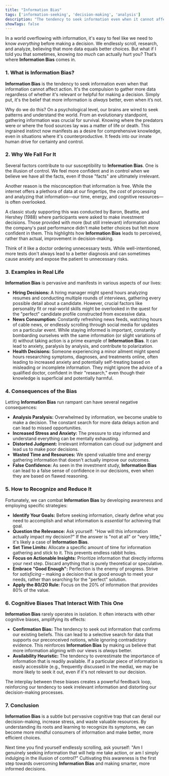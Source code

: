 ```yaml
---
title: "Information Bias"
tags: ['information-seeking', 'decision-making', 'analysis']
description: "The tendency to seek information even when it cannot affect action."
showTags: false
---
```



In a world overflowing with information, it's easy to feel like we need to know *everything* before making a decision. We endlessly scroll, research, and analyze, believing that more data equals better choices. But what if I told you that sometimes, knowing *too much* can actually hurt you? That’s where **Information Bias** comes in.

### 1. What is Information Bias?

**Information Bias** is the tendency to seek information even when that information cannot affect action. It's the compulsion to gather more data regardless of whether it's relevant or helpful for making a decision. Simply put, it's the belief that more information is *always* better, even when it’s not.

Why do we do this? On a psychological level, our brains are wired to seek patterns and understand the world. From an evolutionary standpoint, gathering information was crucial for survival. Knowing where the predators were or where the food sources lay was a matter of life or death. This ingrained instinct now manifests as a desire for comprehensive knowledge, even in situations where it's counterproductive. It feeds into our innate human drive for certainty and control.

### 2. Why We Fall For It

Several factors contribute to our susceptibility to **Information Bias**. One is the illusion of control. We feel more confident and in control when we believe we have all the facts, even if those "facts" are ultimately irrelevant.

Another reason is the misconception that information is free. While the internet offers a plethora of data at our fingertips, the *cost* of processing and analyzing that information—our time, energy, and cognitive resources—is often overlooked.

A classic study supporting this was conducted by Baron, Beattie, and Hershey (1988) where participants were asked to make investment decisions. Those provided with more (but still irrelevant) information about the company's past performance didn't make better choices but felt more confident in them. This highlights how **Information Bias** leads to perceived, rather than actual, improvement in decision-making.

Think of it like a doctor ordering unnecessary tests. While well-intentioned, more tests don't always lead to a better diagnosis and can sometimes cause anxiety and expose the patient to unnecessary risks.

### 3. Examples in Real Life

**Information Bias** is pervasive and manifests in various aspects of our lives:

*   **Hiring Decisions:** A hiring manager might spend hours analyzing resumes and conducting multiple rounds of interviews, gathering every possible detail about a candidate. However, crucial factors like personality fit or real-world skills might be overlooked in the quest for the "perfect" candidate profile constructed from excessive data.
*   **News Consumption:** Constantly refreshing news feeds, watching hours of cable news, or endlessly scrolling through social media for updates on a particular event. While staying informed is important, constantly bombarding ourselves with the same information (or slight variations of it) without taking action is a prime example of **Information Bias**. It can lead to anxiety, paralysis by analysis, and contribute to polarization.
*   **Health Decisions:** Someone experiencing a minor ailment might spend hours researching symptoms, diagnoses, and treatments online, often leading to increased anxiety and potentially self-treating based on misleading or incomplete information. They might ignore the advice of a qualified doctor, confident in their "research," even though their knowledge is superficial and potentially harmful.

### 4. Consequences of the Bias

Letting **Information Bias** run rampant can have several negative consequences:

*   **Analysis Paralysis:** Overwhelmed by information, we become unable to make a decision. The constant search for more data delays action and can lead to missed opportunities.
*   **Increased Stress and Anxiety:** The pressure to stay informed and understand everything can be mentally exhausting.
*   **Distorted Judgment:** Irrelevant information can cloud our judgment and lead us to make poor decisions.
*   **Wasted Time and Resources:** We spend valuable time and energy gathering information that doesn't actually improve our outcomes.
*   **False Confidence:** As seen in the investment study, **Information Bias** can lead to a false sense of confidence in our decisions, even when they are based on flawed reasoning.

### 5. How to Recognize and Reduce It

Fortunately, we can combat **Information Bias** by developing awareness and employing specific strategies:

*   **Identify Your Goals:** Before seeking information, clearly define what you need to accomplish and what information is *essential* for achieving that goal.
*   **Question the Relevance:** Ask yourself: "How will this information actually impact my decision?" If the answer is "not at all" or "very little," it's likely a case of **Information Bias**.
*   **Set Time Limits:** Allocate a specific amount of time for information gathering and stick to it. This prevents endless rabbit holes.
*   **Focus on Actionable Insights:** Prioritize information that directly informs your next step. Discard anything that is purely theoretical or speculative.
*   **Embrace "Good Enough":** Perfection is the enemy of progress. Strive for *satisficing* – making a decision that is good enough to meet your needs, rather than searching for the "perfect" solution.
*   **Apply the 80/20 Rule:** Focus on the 20% of information that provides 80% of the value.

### 6. Cognitive Biases That Interact With This One

**Information Bias** rarely operates in isolation. It often interacts with other cognitive biases, amplifying its effects:

*   **Confirmation Bias:** The tendency to seek out information that confirms our existing beliefs. This can lead to a selective search for data that supports our preconceived notions, while ignoring contradictory evidence. This reinforces **Information Bias** by making us believe that more information aligning with our views is *always* better.
*   **Availability Heuristic:** The tendency to overestimate the importance of information that is readily available. If a particular piece of information is easily accessible (e.g., frequently discussed in the media), we may be more likely to seek it out, even if it's not relevant to our decision.

The interplay between these biases creates a powerful feedback loop, reinforcing our tendency to seek irrelevant information and distorting our decision-making processes.

### 7. Conclusion

**Information Bias** is a subtle but pervasive cognitive trap that can derail our decision-making, increase stress, and waste valuable resources. By understanding its roots and learning to recognize its symptoms, we can become more mindful consumers of information and make better, more efficient choices.

Next time you find yourself endlessly scrolling, ask yourself: "Am I genuinely seeking information that will help me take action, or am I simply indulging in the illusion of control?" Cultivating this awareness is the first step towards overcoming **Information Bias** and making smarter, more informed decisions.

